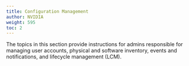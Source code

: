 ```yaml
---
title: Configuration Management
author: NVIDIA
weight: 595
toc: 2
---
```

The topics in this section provide instructions for admins responsible for managing user accounts, physical and software inventory, events and notifications, and lifecycle management (LCM).
